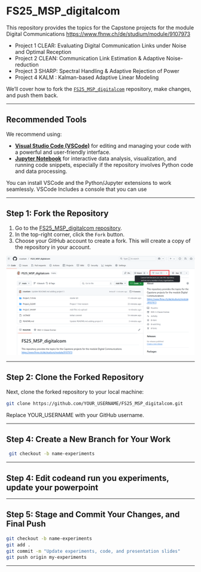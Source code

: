 # FS25_MSP_digitalcom
This repository provides the topics for the Capstone projects for the module Digital Communications https://www.fhnw.ch/de/studium/module/9107973

- Project 1 CLEAR: Evaluating Digital Communication Links under Noise and Optimal Reception
- Project 2 CLEAN: Communication Link Estimation & Adaptive Noise-reduction
- Project 3 SHARP: Spectral Handling & Adaptive Rejection of Power
- Project 4 KALM : Kalman-based Adaptive Linear Modeling

We’ll cover how to fork the [`FS25_MSP_digitalcom`](https://github.com/coustam/FS25_MSP_digitalcom) repository, make changes, and push them back.

---

## Recommended Tools

We recommend using:
- **[Visual Studio Code (VSCode)](https://code.visualstudio.com/)** for editing and managing your code with a powerful and user-friendly interface.
- **[Jupyter Notebook](https://jupyter.org/)** for interactive data analysis, visualization, and running code snippets, especially if the repository involves Python code and data processing.

You can install VSCode and the Python/Jupyter extensions to work seamlessly.
VSCode Includes a console that you can use 

---

## Step 1: Fork the Repository

1. Go to the [FS25_MSP_digitalcom repository](https://github.com/coustam/FS25_MSP_digitalcom).
2. In the top-right corner, click the `Fork` button.
3. Choose your GitHub account to create a fork. This will create a copy of the repository in your account.

![Fork the Repository](figures/fig_fork.png)

---

## Step 2: Clone the Forked Repository

Next, clone the forked repository to your local machine:

```bash
git clone https://github.com/YOUR_USERNAME/FS25_MSP_digitalcom.git
```
Replace YOUR_USERNAME with your GitHub username.

---
## Step 4: Create a New Branch for Your Work
```bash
 git checkout -b name-experiments
```
---
## Step 4: Edit codeand run you experiments, update your powerpoint

---
## Step 5: Stage and Commit Your Changes, and Final Push
```bash
git checkout -b name-experiments
git add .
git commit -m "Update experiments, code, and presentation slides"
git push origin my-experiments
```
---
